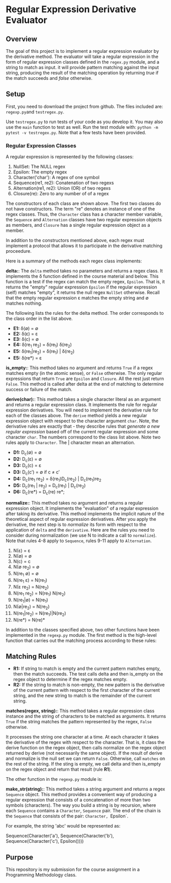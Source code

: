 # Regular Expression Derivative Evaluator

## Overview

The goal of this project is to implement a regular expression
evaluator by the derivative method. The evaluator will take a regular expression in the form of regular expression classes defined in the `regex.py` module, and a string to match as input. it will provide pattern matching against the input
string, producing the result of the matching operation by returning
*true* if the match succeeds and *false* otherwise.


## Setup

First, you need to download the project from github. The files included are:
`regexp.py`and `testregex.py`.

Use `testregex.py` to run tests of your code as you develop it. You may also use the `main` function to test as well. Run the test module with:
`python -m pytest -v testregex.py`. Note that  a few tests have been provided.

### Regular Expression Classes

A regular expression is represented by the following classes:

1. NullSet: The NULL regex
2. Epsilon: The empty regex
3. Character('char'): A regex of one symbol
4. Sequence(re1, re2): Conatenation of two regexs
5. Alternation(re1, re2): Union (OR) of two regexs
6. Closure(re): Zero to any number of of a regex

The constructors of each class are shown above. The first two classes do not have constructors. The term "re" denotes an instance of one of the regex classes. Thus, the `Character` class has a character member variable, the `Sequence` and `Alternation` classes have two regular expression objects as members, and `Closure` has a single regular expression object as a member.

In addition to the constructors mentioned above, each regex must implement a protocol that allows it to participate in the derivative matching proceedure.

Here is a summary of the methods each regex class implements:

**delta:**: The `delta` method takes no parameters and returns a regex class. It implements the &delta; function
defined in the course material and below. This function is a test if the regex can match the empty regex, `Epsilon`. That is, it returns the "empty" regular
expression `Epsilon` if the regular expression (self) matches "empty", it returns the null regex `NullSet` otherwise. Recall that the
empty regular expression &epsilon; matches the empty string and &empty;
matches nothing.

The following lists the rules for the delta method. The order corresponds to the class order in the list above.

* **E1:** &delta;(&empty;) = &empty;
* **E2:** &delta;(&epsilon;) = &epsilon;
* **E3:** &delta;(c) = &empty;
* **E4:** &delta;(re<sub>1</sub> re<sub>2</sub>) =
  &delta;(re<sub>1</sub>) &delta;(re<sub>2</sub>)
* **E5:** &delta;(re<sub>1</sub>|re<sub>2</sub>) =
  &delta;(re<sub>1</sub>) | &delta;(re<sub>2</sub>)
* **E5:** &delta;(re*) = &epsilon;

**is_empty:**: This method takes no argument and returns `True` if a regex matches empty
(in the atomic sense), or `False` otherwise. The only regular expressions that return `True` are `Epsilon` and `Closure`. All the rest just return `False`. This method is called after delta at the end of matching to determine success or failure of the match.

**derive(char):**: This method takes a single character literal as an argument and returns a regular expression class. It implements the rule for
regular expression derivatives. You will need to
implement the derivative rule for each of the classes above. The `derive` method
yields a new regular expression object with respect to the
character argument `char`. Note, the derivative rules are exactly that -
they describe rules that *generate a new regular expression* based off
of the current regular expression and some character `char`. The numbers correspond to the class list above. Note two rules apply to `Character`. The | character mean an alternation.

* **D1:** D<sub>c</sub>(&empty;) = &empty;
* **D2:** D<sub>c</sub>(&epsilon;) = &empty;
* **D3:** D<sub>c</sub>(c) = &epsilon;
* **D3:** D<sub>c</sub>(c&prime;) = &empty; if c &ne; c&prime;
* **D4:** D<sub>c</sub>(re<sub>1</sub> re<sub>2</sub>) =
    &delta;(re<sub>1</sub>)D<sub>c</sub>(re<sub>2</sub>) |
    D<sub>c</sub>(re<sub>1</sub>)re<sub>2</sub>
* **D5:** D<sub>c</sub>(re<sub>1</sub> | re<sub>2</sub>) =
  D<sub>c</sub>(re<sub>1</sub>) | D<sub>c</sub>(re<sub>2</sub>)
* **D6:** D<sub>c</sub>(re\*) = D<sub>c</sub>(re) re\*;

**normalize:**: This method takes no argument and returns a regular expression object. It implements the "evaluation" of a
regular expression after taking its derivative. This method implements
the implicit nature of the theoretical aspect of regular expression
derivatives. After you apply the derivative, the next step is to
*normalize* its form with respect to the application of `delta` and
the `derivative`. Here are the rules you need to consider during
normalization (we use N to indicate a call to `normalize`). Note that rules 4-8 apply to `Sequence`, rules 9-11 apply to `Alternation`.

1. N(&epsilon;) = &epsilon;
1. N(&empty;) = &empty;
1. N(c) = c
1. N(&empty; re<sub>2</sub>) = &empty;
1. N(re<sub>1</sub> &empty;) = &empty;
1. N(re<sub>1</sub> &epsilon;) = N(re<sub>1</sub>)
1. N(&epsilon; re<sub>2</sub>) = N(re<sub>2</sub>)
1. N(re<sub>1</sub> re<sub>2</sub>) = N(re<sub>1</sub>) N(re<sub>2</sub>)
1. N(re<sub>1</sub>|&empty;) = N(re<sub>1</sub>)
1. N(&empty;|re<sub>2</sub>) = N(re<sub>2</sub>)
1. N(re<sub>1</sub>|re<sub>2</sub>) = N(re<sub>1</sub>)|N(re<sub>2</sub>)
1. N(re\*) = N(re)\*

In addition to the classes specified above, two other functions have been implemented in the `regexp.py` module. The first method is the high-level function that carries out the matching process according to these rules:

## Matching Rules

* **R1:** If string to match is empty and the current pattern matches empty, then the match succeeds. The test calls delta and then is_empty on the regex object to determine if the regex matches empty.
* **R2:** If the string to match is non-empty, the new pattern is the derivative of the current pattern with respect to the first character of the current string, and the new string to match is the remainder of the current string.

**matches(regex, string):**: This method takes a regular expression class instance and the string of characters to be matched as arguments. It returns `True` if the string matches the pattern represented by the regex, `False` otherwise.  

It processes the string one character at a time. At each character it takes the derivative of the regex with respect to the character. That is, it class the derive function on the regex object, then calls normalize on the regex object returned by derive (not necessarily the same object). If the result of derive and normalize is the null set we can return `False`. Otherwise, call `matches` on the rest of the string. If the sting is empty, we call delta and then is_empty on the regex object and return that result (rule **R1**).

The other function in the `regexp.py` module is:

**make_str(string):**: This method takes a string argument and returns a regex `Sequence` object. This method provides a convenient way of producing a regular expression that consists of a concatenation of more than two symbols (characters). The way you build a string is by recursion, where each `Sequence` contains a `Character`, `Sequence` pair. The end of the chain is the `Sequence` that consists of the pair: `Character, `Epsilon`.

For example, the string 'abc' would be represented as:

Sequence(Character('a'),
                  Sequence(Character('b'),
                                  Sequence(Character('c'), Epsilon())))

## Purpose

This repository is my submission for the course assignment in a Programming Methodology class.
